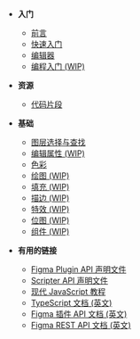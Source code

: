 - **入门**
    - [前言](readme)
    - [快速入门](quick_start)
    - [编辑器](editor)
    - [编程入门 (WIP)](programming)

- **资源**
    - [代码片段](code_snippets)

- **基础**
    - [图层选择与查找](selection)
    - [编辑属性 (WIP)](editing_properties)
    - [色彩](color)
    - [绘图 (WIP)](drawing)
    - [填充 (WIP)](fill)
    - [描边 (WIP)](stroke)
    - [特效 (WIP)](effects)
    - [位图 (WIP)](image)
    - [组件 (WIP)](component)

- **有用的链接**
    - [Figma Plugin API 声明文件](figma_api)
    - [Scripter API 声明文件](scripter_api)
    - [现代 JavaScript 教程](https://zh.javascript.info/)
    - [TypeScript 文档 (英文)](https://www.typescriptlang.org/docs/home.html)
    - [Figma 插件 API 文档 (英文)](https://www.figma.com/plugin-docs/api/api-overview/)
    - [Figma REST API 文档 (英文)](https://www.figma.com/developers/api)
